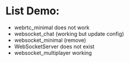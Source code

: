 
# List Demo:
 * webrtc_minimal does not work
 * websocket_chat (working but update config)
 * websocket_minimal (remove)
  * WebSocketServer does not exist
 * websocket_multiplayer working
